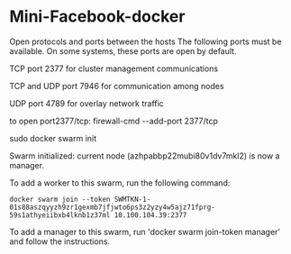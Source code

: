 # Mini-Facebook-docker

Open protocols and ports between the hosts
The following ports must be available. On some systems, these ports are open by default.

TCP port 2377 for cluster management communications

TCP and UDP port 7946 for communication among nodes

UDP port 4789 for overlay network traffic

to open port2377/tcp: firewall-cmd --add-port 2377/tcp


sudo docker swarm init

Swarm initialized: current node (azhpabbp22mubi80v1dv7mkl2) is now a manager.

To add a worker to this swarm, run the following command:

    docker swarm join --token SWMTKN-1-01s88aszqyyzh9zr1gexmb7jfjwto6ps3z2yzy4w5ajz71fprg-59s1athyeiibxb4lknb1z37ml 10.100.104.39:2377

To add a manager to this swarm, run 'docker swarm join-token manager' and follow the instructions.

